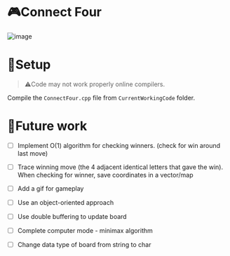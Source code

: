 # 🎮Connect Four 
![image](https://user-images.githubusercontent.com/65414576/156174905-646b3dd3-8cde-4dd2-9fb3-e2f8e4d8d9fb.png)

# 🚀Setup #
> ⚠️Code may not work properly online compilers.

Compile the `ConnectFour.cpp` file from `CurrentWorkingCode` folder. 

# 🌄Future work #
- [ ] Implement O(1) algorithm for checking winners. (check for win around last move)
- [ ] Trace winning move (the 4 adjacent identical letters that gave the win). When checking for winner, save coordinates in a vector/map
- [ ] Add a gif for gameplay

- [ ] Use an object-oriented approach 
- [ ] Use double buffering to update board
- [ ] Complete computer mode - minimax algorithm 
- [ ] Change data type of board from string to char
